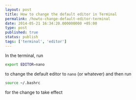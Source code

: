 ```yaml
---
layout: post
title: How to change the default editor in Terminal
permalink: /howto-change-default-editor-terminal
date: 2014-05-21 16:34:20.000000000 +05:00
type: post
published: true
status: publish
tags: ['terminal', 'editor']
---
```


In the terminal, run

```bash
export EDITOR=nano
```
to change the default editor to `nano` (or whatever) and then run

```bash
source ~/.bashrc
```

for the change to take effect
